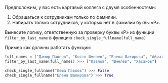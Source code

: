 Предположим, у вас есть картавый коллега с двумя особенностями:
1. Обращаться к сотрудникам только по фамилии.
2. Набирать только сотрудников, у которых нет в фамилии буквы «Р».


Вынесите логику, ответственную за проверку буквы «Р» из функции `filter_by_last_name` в функцию `check_single_fullname(full_name)`

Пример как должны работать функции:
```python
full_names = ["Дамир Павлов", "Костя Шмелев", "Елена Шакирова", "Айрат Хасанов"]     
filter_by_last_name(full_names) >>> ["Павлов", "Шмелев", "Хасанов"]

check_single_fullname("Леша Павлов") >>> False
check_single_fullname("Елена Шакирова") >>> True
```



